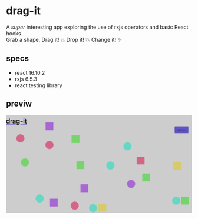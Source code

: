 # drag-it
A _super_ interesting app exploring the use of rxjs operators and basic React hooks.   
Grab a shape. Drag it! :boom: Drop it! :boom: Change it! :sparkles:

## specs
* react 16.10.2
* rxjs 6.5.3
* react testing library

## previw
![drag-it preview](/public/drag-it.png)
